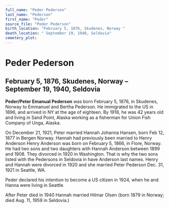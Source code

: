 ```yaml
---
full_name: "Peder Pederson"
last_name: "Pederson"
first_name: "Peder"
source_file: "Peder Pederson"
birth_location: "February 5, 1876, Skudenes, Norway "
death_location: " September 19, 1940, Seldovia"
cemetery_plot: 
---
```

# Peder Pederson

## February 5, 1876, Skudenes, Norway – September 19, 1940, Seldovia

**Peder/Peter Emanual Pederson** was born February 5, 1876, in Skudenes,
Norway to Emmanuel and Bertha Pederson. He immigrated to the US in 1896,
and arrived in NY at the age of eighteen. By 1918, he was 42 years old
and living in Sand Point, Alaska working as a fisherman for Union Fish
Company of Unga, Alaska.

On December 21, 1921, Peter married Hannah Johanna Hansen, born Feb 12,
1877 in Bergen Norway. Hannah had previously been married to Henry
Anderson Henry Anderson was born on February 5, 1866, in Flore, Norway.
He had two sons and two daughters with Hannah Anderson between 1899 and
1908. They divorced in 1920 in Washington. That is why the two sons
listed with the Pedersons in Seldovia in have Anderson last names. Henry
and Hannah were divorced in 1920 and she married Peter Pederson Dec. 31,
1921 in Seattle, WA.

Peder declared his intention to become a US citizen in 1924, when he and
Hanna were living in Seattle.

After Peter died in 1940 Hannah married Hilmar Olsen (born 1879 in
Norway; died Aug. 11, 1959 in Seldovia.)
